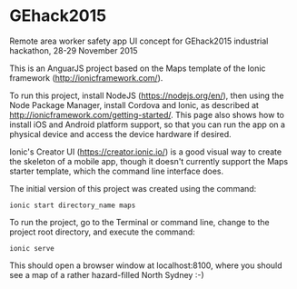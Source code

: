 # GEhack2015
Remote area worker safety app UI concept for GEhack2015 industrial hackathon, 28-29 November 2015

This is an AnguarJS project based on the Maps template of the Ionic framework (http://ionicframework.com/).

To run this project, install NodeJS (https://nodejs.org/en/), then using the Node Package Manager, 
install Cordova and Ionic, as described at http://ionicframework.com/getting-started/. This page also
shows how to install iOS and Android platform support, so that you can run the app on a physical device
and access the device hardware if desired.

Ionic's Creator UI (https://creator.ionic.io/) is a good visual way to create the skeleton of a mobile app, though it doesn't currently support the Maps starter template, which the command line interface does.

The initial version of this project was created using the command:

  `ionic start directory_name maps`

To run the project, go to the Terminal or command line, change to the project root directory, and execute the command:

  `ionic serve`
  
This should open a browser window at localhost:8100, where you should see a map of a rather hazard-filled North Sydney :-)
